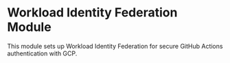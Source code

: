 # Workload Identity Federation Module

This module sets up Workload Identity Federation for secure GitHub Actions authentication with GCP.